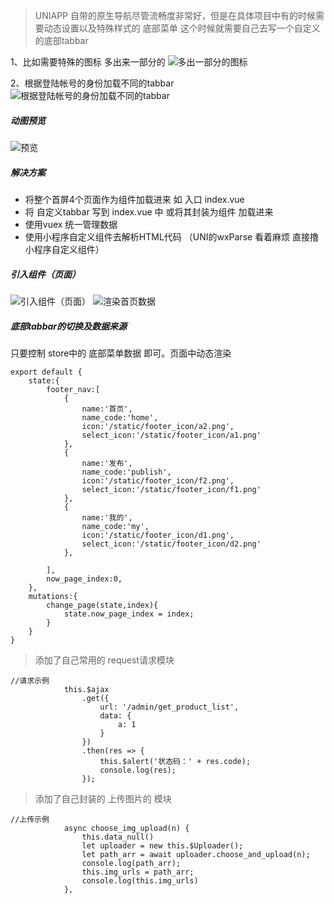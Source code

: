 > UNIAPP 自带的原生导航尽管流畅度非常好，但是在具体项目中有的时候需要动态设置以及特殊样式的 底部菜单 这个时候就需要自己去写一个自定义的底部tabbar

1、比如需要特殊的图标 多出来一部分的
![多出一部分的图标](https://upload-images.jianshu.io/upload_images/14418687-4d62fc04da4e8c6c.png?imageMogr2/auto-orient/strip%7CimageView2/2/w/1240)

2、根据登陆帐号的身份加载不同的tabbar
![根据登陆帐号的身份加载不同的tabbar](https://upload-images.jianshu.io/upload_images/14418687-ee79d8a8f6f0d4f9.png?imageMogr2/auto-orient/strip%7CimageView2/2/w/1240)
##### 动图预览
![预览](https://upload-images.jianshu.io/upload_images/14418687-baa8b957e28a455e.gif?imageMogr2/auto-orient/strip)

##### 解决方案
- 将整个首屏4个页面作为组件加载进来 如 入口 index.vue
- 将 自定义tabbar 写到 index.vue 中 或将其封装为组件 加载进来
- 使用vuex 统一管理数据
- 使用小程序自定义组件去解析HTML代码 （UNI的wxParse 看着麻烦 直接撸小程序自定义组件）


##### 引入组件（页面）
![引入组件（页面）](https://upload-images.jianshu.io/upload_images/14418687-8d0d3e9d5ba1fad6.png?imageMogr2/auto-orient/strip%7CimageView2/2/w/1240)
![渲染首页数据](https://upload-images.jianshu.io/upload_images/14418687-52f5b4dc11852c3f.jpg?imageMogr2/auto-orient/strip%7CimageView2/2/w/1240)


##### 底部tabbar的切换及数据来源
只要控制 store中的 底部菜单数据 即可。页面中动态渲染

```
export default {
	state:{
		footer_nav:[
			{
				name:'首页',
				name_code:'home',
				icon:'/static/footer_icon/a2.png',
				select_icon:'/static/footer_icon/a1.png'
			},
			{
				name:'发布',
				name_code:'publish',
				icon:'/static/footer_icon/f2.png',
				select_icon:'/static/footer_icon/f1.png'
			},
			{
				name:'我的',
				name_code:'my',
				icon:'/static/footer_icon/d1.png',
				select_icon:'/static/footer_icon/d2.png'
			},
			
		],
		now_page_index:0,
	},
	mutations:{
		change_page(state,index){
			state.now_page_index = index;
		}
	}
}
```

> 添加了自己常用的  request请求模块
```
//请求示例
			this.$ajax
				.get({
					url: '/admin/get_product_list',
					data: {
						a: 1
					}
				})
				.then(res => {
					this.$alert('状态码：' + res.code);
					console.log(res);
				});
```
> 添加了自己封装的 上传图片的 模块
```
//上传示例
			async choose_img_upload(n) {
				this.data_null()
				let uploader = new this.$Uploader();
				let path_arr = await uploader.choose_and_upload(n);
				console.log(path_arr);
				this.img_urls = path_arr;
				console.log(this.img_urls)
			},
```




